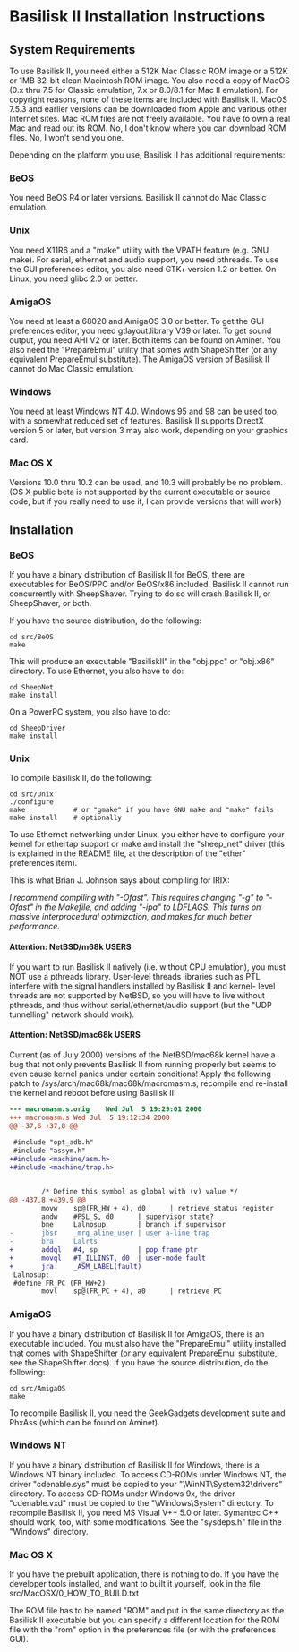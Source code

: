 # Basilisk II Installation Instructions

## System Requirements

To use Basilisk II, you need either a 512K Mac Classic ROM image or a 512K or 1MB 32-bit clean Macintosh ROM image. You also need a copy of MacOS (0.x thru 7.5 for Classic emulation, 7.x or 8.0/8.1 for Mac II emulation). For copyright reasons, none of these items are included with Basilisk II. MacOS 7.5.3 and earlier versions can be downloaded from Apple and various other Internet sites. Mac ROM files are not freely available. You have to own a real Mac and read out its ROM. No, I don't know where you can download ROM files. No, I won't send you one.

Depending on the platform you use, Basilisk II has additional requirements:

### BeOS

You need BeOS R4 or later versions. Basilisk II cannot do Mac Classic emulation.

### Unix

You need X11R6 and a "make" utility with the VPATH feature (e.g. GNU make). For serial, ethernet and audio support, you need pthreads. To use the GUI preferences editor, you also need GTK+ version 1.2 or better. On Linux, you need glibc 2.0 or better.

### AmigaOS

You need at least a 68020 and AmigaOS 3.0 or better. To get the GUI preferences editor, you need gtlayout.library V39 or later. To get sound output, you need AHI V2 or later. Both items can be found on Aminet. You also need the "PrepareEmul" utility that somes with ShapeShifter (or any equivalent PrepareEmul substitute). The AmigaOS version of Basilisk II cannot do Mac Classic emulation.

### Windows

You need at least Windows NT 4.0. Windows 95 and 98 can be used too, with a somewhat reduced set of features. Basilisk II supports DirectX version 5 or later, but version 3 may also work, depending on your graphics card.

### Mac OS X

Versions 10.0 thru 10.2 can be used, and 10.3 will probably be no problem. (OS X public beta is not supported by the current executable or source code, but if you really need to use it, I can provide versions that will work)

## Installation

### BeOS

If you have a binary distribution of Basilisk II for BeOS, there are executables for BeOS/PPC and/or BeOS/x86 included. Basilisk II cannot run concurrently with SheepShaver. Trying to do so will crash Basilisk II, or SheepShaver, or both.

If you have the source distribution, do the following:

```shell
cd src/BeOS
make
```

This will produce an executable "BasiliskII" in the "obj.ppc" or "obj.x86" directory. To use Ethernet, you also have to do:

```shell
cd SheepNet
make install
```

On a PowerPC system, you also have to do:

```shell
cd SheepDriver
make install
```

### Unix

To compile Basilisk II, do the following:

```shell
cd src/Unix
./configure
make            # or "gmake" if you have GNU make and "make" fails
make install    # optionally
```

To use Ethernet networking under Linux, you either have to configure your kernel for ethertap support or make and install the "sheep_net" driver (this is explained in the README file, at the description of the "ether" preferences item).

This is what Brian J. Johnson says about compiling for IRIX:

_I recommend compiling with "-Ofast". This requires changing "-g" to "-Ofast" in the Makefile, and adding "-ipa" to LDFLAGS. This turns on massive interprocedural optimization, and makes for much better performance._

#### Attention: NetBSD/m68k USERS

If you want to run Basilisk II natively (i.e. without CPU emulation), you must NOT use a pthreads library. User-level threads libraries such as PTL interfere with the signal handlers installed by Basilisk II and kernel- level threads are not supported by NetBSD, so you will have to live without pthreads, and thus without serial/ethernet/audio support (but the "UDP tunnelling" network should work).

#### Attention: NetBSD/mac68k USERS

Current (as of July 2000) versions of the NetBSD/mac68k kernel have a bug that not only prevents Basilisk II from running properly but seems to even cause kernel panics under certain conditions! Apply the following patch to /sys/arch/mac68k/mac68k/macromasm.s, recompile and re-install the kernel and reboot before using Basilisk II:

```diff
--- macromasm.s.orig    Wed Jul  5 19:29:01 2000
+++ macromasm.s Wed Jul  5 19:12:34 2000
@@ -37,6 +37,8 @@
 
 #include "opt_adb.h"
 #include "assym.h"
+#include <machine/asm.h>
+#include <machine/trap.h>


        /* Define this symbol as global with (v) value */
@@ -437,8 +439,9 @@
        movw    sp@(FR_HW + 4), d0      | retrieve status register
        andw    #PSL_S, d0      | supervisor state?
        bne     Lalnosup        | branch if supervisor
-       jbsr    _mrg_aline_user | user a-line trap
-       bra     Lalrts
+       addql   #4, sp          | pop frame ptr
+       movql   #T_ILLINST, d0  | user-mode fault
+       jra     _ASM_LABEL(fault)
 Lalnosup:
 #define FR_PC (FR_HW+2)
        movl    sp@(FR_PC + 4), a0      | retrieve PC
```

### AmigaOS

If you have a binary distribution of Basilisk II for AmigaOS, there is an executable included. You must also have the "PrepareEmul" utility installed that comes with ShapeShifter (or any equivalent PrepareEmul substitute, see the ShapeShifter docs). If you have the source distribution, do the following:

```
cd src/AmigaOS
make
```

To recompile Basilisk II, you need the GeekGadgets development suite and PhxAss (which can be found on Aminet).

### Windows NT

If you have a binary distribution of Basilisk II for Windows, there is a Windows NT binary included. To access CD-ROMs under Windows NT, the driver "cdenable.sys" must be copied to your "\WinNT\System32\drivers" directory. To access CD-ROMs under Windows 9x, the driver "cdenable.vxd" must be copied to the "\Windows\System" directory. To recompile Basilisk II, you need MS Visual V++ 5.0 or later. Symantec C++ should work, too, with some modifications. See the "sysdeps.h" file in the "Windows" directory.

### Mac OS X

If you have the prebuilt application, there is nothing to do. If you have the developer tools installed, and want to built it yourself, look in the file src/MacOSX/0_HOW_TO_BUILD.txt

The ROM file has to be named "ROM" and put in the same directory as the Basilisk II executable but you can specify a different location for the ROM file with the "rom" option in the preferences file (or with the preferences GUI).
